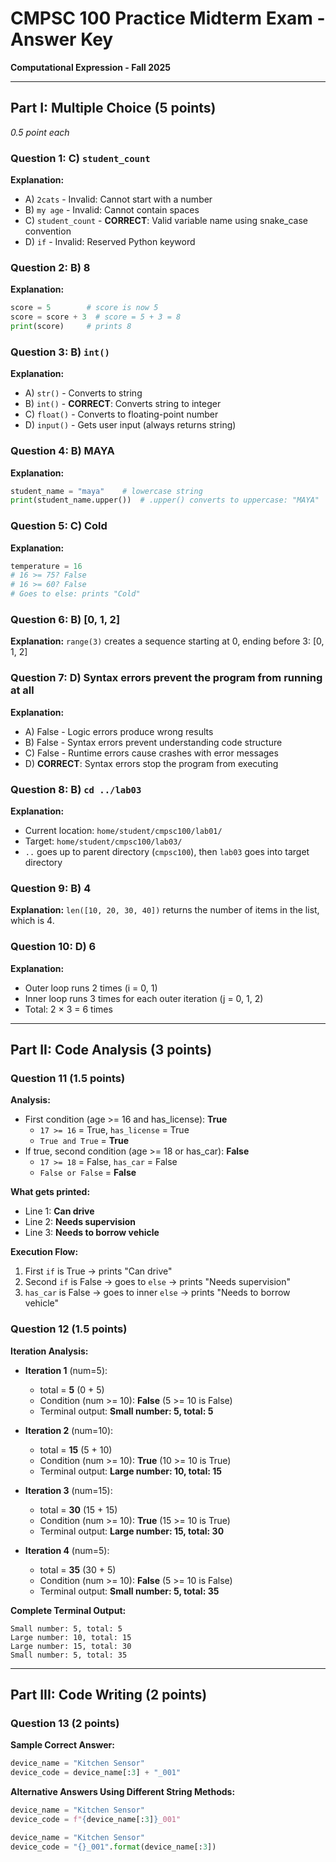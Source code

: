 # CMPSC 100 Practice Midterm Exam - Answer Key
**Computational Expression - Fall 2025**

---

## Part I: Multiple Choice (5 points)
*0.5 point each*

### Question 1: **C) `student_count`**
**Explanation:** 
- A) `2cats` - Invalid: Cannot start with a number
- B) `my age` - Invalid: Cannot contain spaces
- C) `student_count` - **CORRECT**: Valid variable name using snake_case convention
- D) `if` - Invalid: Reserved Python keyword

### Question 2: **B) 8**
**Explanation:**
```python
score = 5        # score is now 5
score = score + 3  # score = 5 + 3 = 8
print(score)     # prints 8
```

### Question 3: **B) `int()`**
**Explanation:**
- A) `str()` - Converts to string
- B) `int()` - **CORRECT**: Converts string to integer
- C) `float()` - Converts to floating-point number
- D) `input()` - Gets user input (always returns string)

### Question 4: **B) MAYA**
**Explanation:**
```python
student_name = "maya"    # lowercase string
print(student_name.upper())  # .upper() converts to uppercase: "MAYA"
```

### Question 5: **C) Cold**
**Explanation:**
```python
temperature = 16
# 16 >= 75? False
# 16 >= 60? False
# Goes to else: prints "Cold"
```

### Question 6: **B) [0, 1, 2]**
**Explanation:** `range(3)` creates a sequence starting at 0, ending before 3: [0, 1, 2]

### Question 7: **D) Syntax errors prevent the program from running at all**
**Explanation:**
- A) False - Logic errors produce wrong results
- B) False - Syntax errors prevent understanding code structure
- C) False - Runtime errors cause crashes with error messages
- D) **CORRECT**: Syntax errors stop the program from executing

### Question 8: **B) `cd ../lab03`**
**Explanation:**
- Current location: `home/student/cmpsc100/lab01/`
- Target: `home/student/cmpsc100/lab03/`
- `..` goes up to parent directory (`cmpsc100`), then `lab03` goes into target directory

### Question 9: **B) 4**
**Explanation:** `len([10, 20, 30, 40])` returns the number of items in the list, which is 4.

### Question 10: **D) 6**
**Explanation:**
- Outer loop runs 2 times (i = 0, 1)
- Inner loop runs 3 times for each outer iteration (j = 0, 1, 2)
- Total: 2 × 3 = 6 times

---

## Part II: Code Analysis (3 points)

### Question 11 (1.5 points)
**Analysis:**
- First condition (age >= 16 and has_license): **True**
  - `17 >= 16` = True, `has_license` = True
  - `True and True` = **True**
- If true, second condition (age >= 18 or has_car): **False**
  - `17 >= 18` = False, `has_car` = False
  - `False or False` = **False**

**What gets printed:**
- Line 1: **Can drive**
- Line 2: **Needs supervision**
- Line 3: **Needs to borrow vehicle**

**Execution Flow:**
1. First `if` is True → prints "Can drive"
2. Second `if` is False → goes to `else` → prints "Needs supervision"
3. `has_car` is False → goes to inner `else` → prints "Needs to borrow vehicle"

### Question 12 (1.5 points)
**Iteration Analysis:**

- **Iteration 1** (num=5):
  - total = **5** (0 + 5)
  - Condition (num >= 10): **False** (5 >= 10 is False)
  - Terminal output: **Small number: 5, total: 5**

- **Iteration 2** (num=10):
  - total = **15** (5 + 10)
  - Condition (num >= 10): **True** (10 >= 10 is True)
  - Terminal output: **Large number: 10, total: 15**

- **Iteration 3** (num=15):
  - total = **30** (15 + 15)
  - Condition (num >= 10): **True** (15 >= 10 is True)
  - Terminal output: **Large number: 15, total: 30**

- **Iteration 4** (num=5):
  - total = **35** (30 + 5)
  - Condition (num >= 10): **False** (5 >= 10 is False)
  - Terminal output: **Small number: 5, total: 35**

**Complete Terminal Output:**
```
Small number: 5, total: 5
Large number: 10, total: 15
Large number: 15, total: 30
Small number: 5, total: 35
```

---

## Part III: Code Writing (2 points)

### Question 13 (2 points)
**Sample Correct Answer:**
```python
device_name = "Kitchen Sensor"
device_code = device_name[:3] + "_001"
```

**Alternative Answers Using Different String Methods:**
```python
device_name = "Kitchen Sensor"
device_code = f"{device_name[:3]}_001"
```

```python
device_name = "Kitchen Sensor"  
device_code = "{}_001".format(device_name[:3])
```

